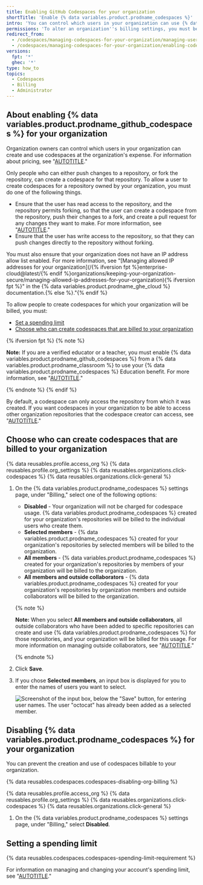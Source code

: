 ```yaml
---
title: Enabling GitHub Codespaces for your organization
shortTitle: 'Enable {% data variables.product.prodname_codespaces %}'
intro: 'You can control which users in your organization can use {% data variables.product.prodname_github_codespaces %} at the organization''s expense.'
permissions: 'To alter an organization''s billing settings, you must be an organization owner.'
redirect_from:
  - /codespaces/managing-codespaces-for-your-organization/managing-user-permissions-for-your-organization
  - /codespaces/managing-codespaces-for-your-organization/enabling-codespaces-for-your-organization
versions:
  fpt: '*'
  ghec: '*'
type: how_to
topics:
  - Codespaces
  - Billing
  - Administrator
---
```


## About enabling {% data variables.product.prodname_github_codespaces %} for your organization

Organization owners can control which users in your organization can create and use codespaces at the organization's expense. For information about pricing, see "[AUTOTITLE](/billing/managing-billing-for-github-codespaces/about-billing-for-github-codespaces)."

Only people who can either push changes to a repository, or fork the repository, can create a codespace for that repository. To allow a user to create codespaces for a repository owned by your organization, you must do one of the following things.

- Ensure that the user has read access to the repository, and the repository permits forking, so that the user can create a codespace from the repository, push their changes to a fork, and create a pull request for any changes they want to make. For more information, see "[AUTOTITLE](/organizations/managing-organization-settings/managing-the-forking-policy-for-your-organization)."
- Ensure that the user has write access to the repository, so that they can push changes directly to the repository without forking.

You must also ensure that your organization does not have an IP address allow list enabled. For more information, see "[Managing allowed IP addresses for your organization](/{% ifversion fpt %}enterprise-cloud@latest/{% endif %}organizations/keeping-your-organization-secure/managing-allowed-ip-addresses-for-your-organization){% ifversion fpt %}" in the {% data variables.product.prodname_ghe_cloud %} documentation.{% else %}."{% endif %}

To allow people to create codespaces for which your organization will be billed, you must:

- [Set a spending limit](/billing/managing-billing-for-github-codespaces/managing-the-spending-limit-for-github-codespaces)
- [Choose who can create codespaces that are billed to your organization](#choose-who-can-create-codespaces-that-are-billed-to-your-organization)

{% ifversion fpt %}
{% note %}

**Note:** If you are a verified educator or a teacher, you must enable {% data variables.product.prodname_github_codespaces %} from a {% data variables.product.prodname_classroom %} to use your {% data variables.product.prodname_codespaces %} Education benefit. For more information, see "[AUTOTITLE](/education/manage-coursework-with-github-classroom/integrate-github-classroom-with-an-ide/using-github-codespaces-with-github-classroom#about-the-codespaces-education-benefit-for-verified-teachers)."

{% endnote %}
{% endif %}

By default, a codespace can only access the repository from which it was created. If you want codespaces in your organization to be able to access other organization repositories that the codespace creator can access, see "[AUTOTITLE](/codespaces/managing-codespaces-for-your-organization/managing-repository-access-for-your-organizations-codespaces)."

## Choose who can create codespaces that are billed to your organization

{% data reusables.profile.access_org %}
{% data reusables.profile.org_settings %}
{% data reusables.organizations.click-codespaces %}
{% data reusables.organizations.click-general %}
1. On the {% data variables.product.prodname_codespaces %} settings page, under "Billing," select one of the following options:

   - **Disabled** - Your organization will not be charged for codespace usage. {% data variables.product.prodname_codespaces %} created for your organization's repositories will be billed to the individual users who create them.
   - **Selected members** - {% data variables.product.prodname_codespaces %} created for your organization's repositories by selected members will be billed to the organization.
   - **All members** - {% data variables.product.prodname_codespaces %} created for your organization's repositories by members of your organization will be billed to the organization.
   - **All members and outside collaborators** - {% data variables.product.prodname_codespaces %} created for your organization's repositories by organization members and outside collaborators will be billed to the organization.

   {% note %}

   **Note:** When you select **All members and outside collaborators**,  all outside collaborators who have been added to specific repositories can create and use {% data variables.product.prodname_codespaces %} for those repositories, and your organization will be billed for this usage. For more information on managing outside collaborators, see "[AUTOTITLE](/organizations/managing-user-access-to-your-organizations-repositories/adding-outside-collaborators-to-repositories-in-your-organization#about-outside-collaborators)."

   {% endnote %}

1. Click **Save**.
1. If you chose **Selected members**, an input box is displayed for you to enter the names of users you want to select.

   ![Screenshot of the input box, below the "Save" button, for entering user names. The user "octocat" has already been added as a selected member.](/assets/images/help/codespaces/codespaces-org-billing-add-users.png)

## Disabling {% data variables.product.prodname_codespaces %} for your organization

You can prevent the creation and use of codespaces billable to your organization.

{% data reusables.codespaces.codespaces-disabling-org-billing %}

{% data reusables.profile.access_org %}
{% data reusables.profile.org_settings %}
{% data reusables.organizations.click-codespaces %}
{% data reusables.organizations.click-general %}
1. On the {% data variables.product.prodname_codespaces %} settings page, under "Billing," select **Disabled**.

## Setting a spending limit

{% data reusables.codespaces.codespaces-spending-limit-requirement %}

For information on managing and changing your account's spending limit, see "[AUTOTITLE](/billing/managing-billing-for-github-codespaces/managing-the-spending-limit-for-github-codespaces)."
